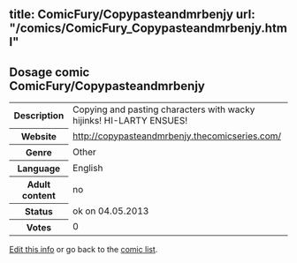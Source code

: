 title: ComicFury/Copypasteandmrbenjy
url: "/comics/ComicFury_Copypasteandmrbenjy.html"
---
Dosage comic ComicFury/Copypasteandmrbenjy
-----------------------------------------

<p id="msg"></p>
<script type="text/javascript">
if (window.location.search === '?edit_info_mail=sent_ok') {
  var elem = document.getElementById("msg");
  elem.innerHTML = 'Edited information sucessfully sent for review, which is usually done daily. Thanks!';
  elem.className = 'ok';
}
</script>
<table class="comicinfo">
<tr>
<th>Description</th><td>Copying and pasting characters with wacky hijinks! HI-LARTY ENSUES!</td>
</tr>
<tr>
<th>Website</th><td><a href="http://copypasteandmrbenjy.thecomicseries.com/">http://copypasteandmrbenjy.thecomicseries.com/</a></td>
</tr>
<tr>
<th>Genre</th><td>Other</td>
</tr>
<tr>
<th>Language</th><td>English</td>
</tr>
<tr>
<th>Adult content</th><td>no</td>
</tr>
<tr>
<th>Status</th><td>ok on 04.05.2013</td>
</tr>
<tr>
<th>Votes</th><td>0</td>
</tr>
</table>

[Edit this info](ComicFury_Copypasteandmrbenjy_edit.html) or go back to the [comic list](../comic-index.html).
